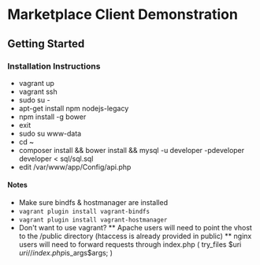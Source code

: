 # Marketplace Client Demonstration #

## Getting Started ##

### Installation Instructions ###

* vagrant up
* vagrant ssh
* sudo su -
* apt-get install npm nodejs-legacy
* npm install -g bower
* exit
* sudo su www-data
* cd ~
* composer install && bower install && mysql -u developer -pdeveloper developer < sql/sql.sql
* edit /var/www/app/Config/api.php

#### Notes ####
* Make sure bindfs & hostmanager are installed
* ```vagrant plugin install vagrant-bindfs```
* ```vagrant plugin install vagrant-hostmanager```
* Don't want to use vagrant? 
** Apache users will need to point the vhost to the /public directory (htaccess is already provided in public)
** nginx users will need to forward requests through index.php ( try_files $uri $uri/ /index.php$is_args$args; )
